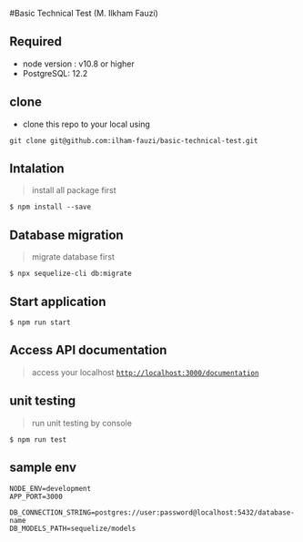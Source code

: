 #Basic Technical Test (M. Ilkham Fauzi)

## Required
- node version : v10.8 or higher
- PostgreSQL: 12.2  

## clone
- clone this repo to your local using 
```shell
git clone git@github.com:ilham-fauzi/basic-technical-test.git
```

## Intalation
> install all package first
```shell
$ npm install --save
```
## Database migration
> migrate database first
```shell
$ npx sequelize-cli db:migrate
```

## Start application
```shell
$ npm run start
```

## Access API documentation
> access your localhost <a href="http://localhost:3000/documentation" target="_blank">`http://localhost:3000/documentation`</a>

## unit testing
> run unit testing by console
```shell
$ npm run test
```

## sample env
```shell
NODE_ENV=development
APP_PORT=3000

DB_CONNECTION_STRING=postgres://user:password@localhost:5432/database-name
DB_MODELS_PATH=sequelize/models
```



